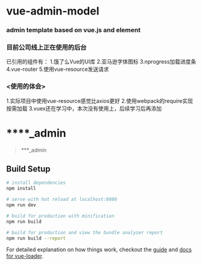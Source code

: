 # vue-admin-model

### admin template based on vue.js and element
### 目前公司线上正在使用的后台

已引用的组件有：
  1.饿了么Vue的UI库
  2.亚马逊字体图标
  3.nprogress加载进度条
  4.vue-router
  5.使用vue-resource发送请求
  
### <使用的体会>
1.实际项目中使用vue-resource感觉比axios更好
2.使用webpack的require实现按需加载
3.vuex还在学习中，本次没有使用上，后续学习后再添加

# ****_admin

> ***_admin

## Build Setup

``` bash
# install dependencies
npm install

# serve with hot reload at localhost:8080
npm run dev

# build for production with minification
npm run build

# build for production and view the bundle analyzer report
npm run build --report
```

For detailed explanation on how things work, checkout the [guide](http://vuejs-templates.github.io/webpack/) and [docs for vue-loader](http://vuejs.github.io/vue-loader).
